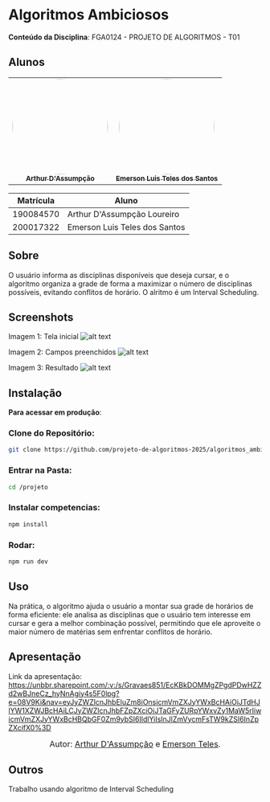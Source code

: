 # Algoritmos Ambiciosos

**Conteúdo da Disciplina**: FGA0124 - PROJETO DE ALGORITMOS - T01  


## Alunos


<div align = "center">
<table>
  <tr>
    <td align="center"><a href="https://github.com/ArtAssLou"><img style="border-radius: 50%;" src="https://github.com/ArtAssLou.png" width="190;" alt=""/><br /><sub><b>Arthur D'Assumpção</b></sub></a><br /><a href="Link git" title="Rocketseat"></a></td>
    <td align="center"><a href="https://github.com/EmersonTeles"><img style="border-radius: 50%;" src="https://github.com/EmersonTeles.png" width="190px;" alt=""/><br /><sub><b>Emerson Luis Teles dos Santos </b></sub></a><br />
  </tr>
</table>

| Matrícula   | Aluno                             |
| ----------- | ---------------------------------- |
| 190084570  | Arthur D'Assumpção Loureiro           |
| 200017322  | Emerson Luis Teles dos Santos     |
</div>

## Sobre 
O usuário informa as disciplinas disponíveis que deseja cursar, e o algoritmo organiza a grade de forma a maximizar o número de disciplinas possíveis, evitando conflitos de horário. O alritmo é um Interval Scheduling.


## Screenshots

Imagem 1: Tela inicial
![alt text](<Imagem do WhatsApp de 2025-06-02 à(s) 23.51.53_d51a3c68.jpg>)

Imagem 2: Campos preenchidos
![alt text](<Imagem do WhatsApp de 2025-06-02 à(s) 23.51.54_62a79d9b.jpg>)

Imagem 3: Resultado
![alt text](<Imagem do WhatsApp de 2025-06-02 à(s) 23.51.56_73583489.jpg>)


## Instalação 

**Para acessar em produção**: 


### Clone do Repositório: 

```bash
git clone https://github.com/projeto-de-algoritmos-2025/algoritmos_ambicioso_AE.git
```

### Entrar na Pasta: 
```bash
cd /projeto
```

### Instalar competencias: 
```bash
npm install
```

### Rodar:

```bash
npm run dev
```




## Uso 

Na prática, o algoritmo ajuda o usuário a montar sua grade de horários de forma eficiente: ele analisa as disciplinas que o usuário tem interesse em cursar e gera a melhor combinação possível, permitindo que ele aproveite o maior número de matérias sem enfrentar conflitos de horário.

## Apresentação 

Link da apresentação: https://unbbr.sharepoint.com/:v:/s/Gravaes851/EcKBkDOMMgZPgdPDwHZZd2wBJneCz_hyNnAgiy4s5F0lpg?e=08V9Ki&nav=eyJyZWZlcnJhbEluZm8iOnsicmVmZXJyYWxBcHAiOiJTdHJlYW1XZWJBcHAiLCJyZWZlcnJhbFZpZXciOiJTaGFyZURpYWxvZy1MaW5rIiwicmVmZXJyYWxBcHBQbGF0Zm9ybSI6IldlYiIsInJlZmVycmFsTW9kZSI6InZpZXcifX0%3D

<font size="3"><p style="text-align: center">Autor: [Arthur D'Assumpção](https://github.com/ArtAssLou) e [Emerson Teles](https://github.com/ArtAssLou).</p></font>


## Outros 
Trabalho usando algoritmo de Interval Scheduling




